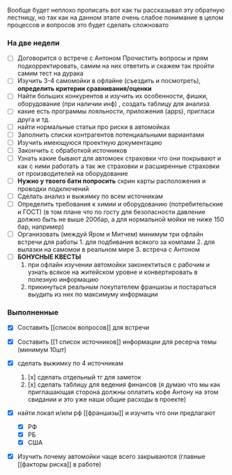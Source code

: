 Вообще будет неплохо прописать вот как ты рассказывал эту обратную лестницу, но так как на данном этапе очень слабое понимание в целом процессов и вопросов это будет сделать сложновато

### На две недели
- [ ] Договорится о встрече с Антоном
	Прочистить вопросы и прям подкорректировать, самим на них ответить и скажем так пройти самим тест на дурака
- [ ] Изучить 3-4 самомойки в офлайне (съездить и посмотреть), **определить критерии сравнивания/оценки**
- [ ] Найти больших конкурентов и изучить их особенности, фишки, оборудование (при наличии инф) , создать таблицу для анализа
- [ ] какие есть программы лояльности, приложения (apps), пригласи друга и тд.
- [ ] найти нормальные статьи про риски в автомойках
- [ ] Заполнить списки контрагентов потенциальными вариантами
- [ ] Изучить имеющуюся проектную документацию
- [ ] Закончить с обработкой источников
- [ ] Узнать какие бывают для автомоек страховки что они покрывают и как с ними работать а так же страховки и расширенные страховки от производителей на оборудование
- [ ] **Нужно у твоего бати попросить** скрин карты расположения и проводки подключений
- [ ] Сделать анализ и выжимку по всем источникам
- [ ] Определить требования к химии и оборудованию (потребительские и ГОСТ)
      (в том плане что по госту для безопасности давление должно быть не выше 200бар, а для нормальной мойки не ниже 150 бар, например)
- [ ] Организовать (междуй Яром и Митчем) минимум три офлайн встречи для работы
      1. для подбивания всякого за компами
      2. для вылазки на самомои в реальном мире 
      3. встреча с Антоном 
- [ ] **БОНУСНЫЕ КВЕСТЫ**
     1.  при офлайн изучении автомойки законектиться с рабочим и узнать всякое на житейском уровне и конвертировать в полезную информацию 
     2.  прикинуться реальным покупателем франшизы и постараться выудить из них по максимуму информации
### Выполненные
- [x] Составить [[список вопросов]] для встречи
- [x] Составить [[1 список источников]] информации для ресерча темы (минимум 10шт)
- [x] сделать выжимку по 4 источникам
  1. [x] сделать отдельный тг для заметок
  2. [x] сделать таблицу для ведения финансов (я думаю что мы как приглашающая сторона должны оплатить кофе Антону на этом свидании и это уже наши общие расходы в проекте)
- [x] найти локал и/или рф [[франшизы]] и изучить что они предлагают 
	- [x] РФ
	- [x] РБ
	- [x] США
- [x] Изучить почему автомойки чаще всего закрываются (главные [[факторы риска]] в работе)






